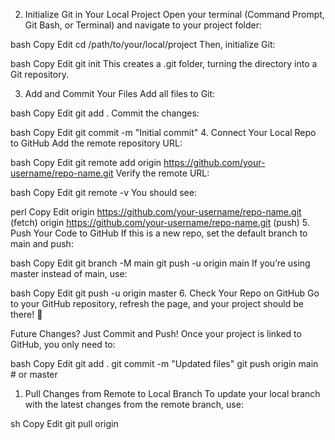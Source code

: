 2. Initialize Git in Your Local Project
Open your terminal (Command Prompt, Git Bash, or Terminal) and navigate to your project folder:

bash
Copy
Edit
cd /path/to/your/local/project
Then, initialize Git:

bash
Copy
Edit
git init
This creates a .git folder, turning the directory into a Git repository.

3. Add and Commit Your Files
Add all files to Git:

bash
Copy
Edit
git add .
Commit the changes:

bash
Copy
Edit
git commit -m "Initial commit"
4. Connect Your Local Repo to GitHub
Add the remote repository URL:

bash
Copy
Edit
git remote add origin https://github.com/your-username/repo-name.git
Verify the remote URL:

bash
Copy
Edit
git remote -v
You should see:

perl
Copy
Edit
origin  https://github.com/your-username/repo-name.git (fetch)
origin  https://github.com/your-username/repo-name.git (push)
5. Push Your Code to GitHub
If this is a new repo, set the default branch to main and push:

bash
Copy
Edit
git branch -M main
git push -u origin main
If you’re using master instead of main, use:

bash
Copy
Edit
git push -u origin master
6. Check Your Repo on GitHub
Go to your GitHub repository, refresh the page, and your project should be there! 🎉

Future Changes? Just Commit and Push!
Once your project is linked to GitHub, you only need to:

bash
Copy
Edit
git add .
git commit -m "Updated files"
git push origin main  # or master


1. Pull Changes from Remote to Local Branch
To update your local branch with the latest changes from the remote branch, use:

sh
Copy
Edit
git pull origin <branch-name>
